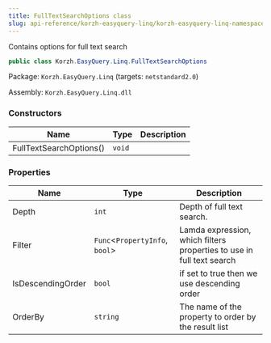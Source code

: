 ```yaml
---
title: FullTextSearchOptions class
slug: api-reference/korzh-easyquery-linq/korzh-easyquery-linq-namespace/fulltextsearchoptions-class
---
```



Contains options for full text search
```csharp
public class Korzh.EasyQuery.Linq.FullTextSearchOptions

```
Package: `Korzh.EasyQuery.Linq` (targets: `netstandard2.0`)

Assembly: `Korzh.EasyQuery.Linq.dll`

### Constructors

| Name | Type | Description | 
| --- | --- | --- | 
| FullTextSearchOptions() | `void` |  | 


### Properties

| Name | Type | Description | 
| --- | --- | --- | 
| Depth | `int` | Depth of full text search. | 
| Filter | `Func`&lt;`PropertyInfo`, `bool`&gt; | Lamda expression, which filters properties to use in full text search | 
| IsDescendingOrder | `bool` | if set to <c>true</c> then we use descending order | 
| OrderBy | `string` | The name of the property to order by the result list |